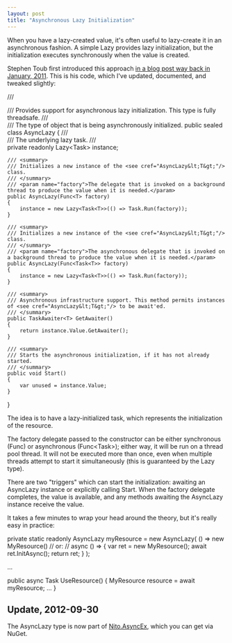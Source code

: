 ```yaml
---
layout: post
title: "Asynchronous Lazy Initialization"
---
```

When you have a lazy-created value, it's often useful to lazy-create it in an asynchronous fashion. A simple Lazy<T> provides lazy initialization, but the initialization executes synchronously when the value is created.

Stephen Toub first introduced this approach [in a blog post way back in January, 2011](http://blogs.msdn.com/b/pfxteam/archive/2011/01/15/10116210.aspx). This is his code, which I've updated, documented, and tweaked slightly:

 
/// <summary>
/// Provides support for asynchronous lazy initialization. This type is fully threadsafe.
/// </summary>
/// <typeparam name="T">The type of object that is being asynchronously initialized.</typeparam>
public sealed class AsyncLazy<T>
{
    /// <summary>
    /// The underlying lazy task.
    /// </summary>
    private readonly Lazy<Task<T>> instance;

    /// <summary>
    /// Initializes a new instance of the <see cref="AsyncLazy&lt;T&gt;"/> class.
    /// </summary>
    /// <param name="factory">The delegate that is invoked on a background thread to produce the value when it is needed.</param>
    public AsyncLazy(Func<T> factory)
    {
        instance = new Lazy<Task<T>>(() => Task.Run(factory));
    }

    /// <summary>
    /// Initializes a new instance of the <see cref="AsyncLazy&lt;T&gt;"/> class.
    /// </summary>
    /// <param name="factory">The asynchronous delegate that is invoked on a background thread to produce the value when it is needed.</param>
    public AsyncLazy(Func<Task<T>> factory)
    {
        instance = new Lazy<Task<T>>(() => Task.Run(factory));
    }

    /// <summary>
    /// Asynchronous infrastructure support. This method permits instances of <see cref="AsyncLazy&lt;T&gt;"/> to be await'ed.
    /// </summary>
    public TaskAwaiter<T> GetAwaiter()
    {
        return instance.Value.GetAwaiter();
    }

    /// <summary>
    /// Starts the asynchronous initialization, if it has not already started.
    /// </summary>
    public void Start()
    {
        var unused = instance.Value;
    }
}

The idea is to have a lazy-initialized task, which represents the initialization of the resource.

The factory delegate passed to the constructor can be either synchronous (Func<T>) or asynchronous (Func<Task<T>>); either way, it will be run on a thread pool thread. It will not be executed more than once, even when multiple threads attempt to start it simultaneously (this is guaranteed by the Lazy type).

There are two "triggers" which can start the initialization: awaiting an AsyncLazy<T> instance or explicitly calling Start. When the factory delegate completes, the value is available, and any methods awaiting the AsyncLazy<T> instance receive the value.

It takes a few minutes to wrap your head around the theory, but it's really easy in practice:

private static readonly AsyncLazy<MyResource> myResource = new AsyncLazy<MyResource>(
    () => new MyResource()
    // or:
    // async () => { var ret = new MyResource(); await ret.InitAsync(); return ret; }
);

...

public async Task UseResource()
{
  MyResource resource = await myResource;
  ...
}

## Update, 2012-09-30

The AsyncLazy<T> type is now part of [Nito.AsyncEx](http://nitoasyncex.codeplex.com/), which you can get via NuGet.

